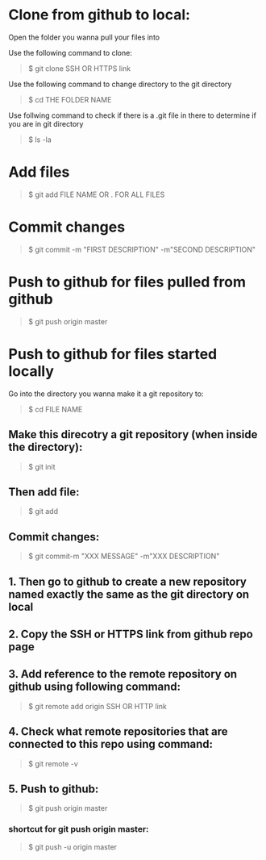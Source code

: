 # Clone from github to local:
Open the folder you wanna pull your files into

Use the following command to clone:
> $ git clone SSH OR HTTPS link

Use the following command to change directory to the git directory
> $ cd THE FOLDER NAME

Use follwing command to check if there is a .git file in there to determine if you are in git directory
> $ ls -la 

# Add files
> $ git add FILE NAME OR . FOR ALL FILES

# Commit changes
> $ git commit -m "FIRST DESCRIPTION" -m"SECOND DESCRIPTION"

# Push to github for files pulled from github
> $ git push origin master

# Push to github for files started locally
Go into the directory you wanna make it a git repository to:
> $ cd FILE NAME

## Make this direcotry a git repository (when inside the directory):

> $ git init

## Then add file:
> $ git add

## Commit changes:
> $ git commit-m "XXX MESSAGE" -m"XXX DESCRIPTION"

## 1. Then go to github to create a new repository **named exactly the same** as the git directory on local

## 2. Copy the SSH or HTTPS link from github repo page

## 3. Add reference to the remote repository on github using following command:
> $ git remote add origin SSH OR HTTP link

## 4. Check what remote repositories that are connected to this repo using command:
> $ git remote -v

## 5. Push to github:
> $ git push origin master

### shortcut for git push origin master:
> $ git push -u origin master




































